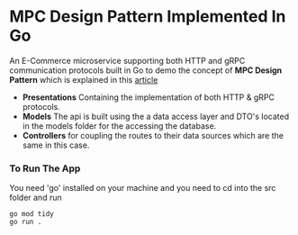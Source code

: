 # MPC Design Pattern Implemented In Go

An E-Commerce microservice supporting both HTTP and gRPC communication protocols built in Go to demo the concept of **MPC Design Pattern** which is explained in this [article](https://medium.com/@m.a.faried/mvc-or-mpc-e907f39f9e35)

- **Presentations** Containing the implementation of both HTTP & gRPC protocols.
- **Models** The api is built using the a data access layer and DTO's located in the models folder for the accessing the database.
- **Controllers** for coupling the routes to their data sources which are the same in this case.

### To Run The App

You need 'go' installed on your machine and you need to cd into the src folder and run

```
go mod tidy
go run .
```
